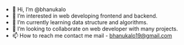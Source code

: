 - 👋 Hi, I’m @bhanukalo
- 👀 I’m interested in web developing frontend and backend.
- 🌱 I’m currently learning data structure and algorithms.
- 💞️ I’m looking to collaborate on web developer with many projects.
- 📫 How to reach me contact me mail - bhanukalo19@gmail.com 

<!---
bhanukalo/bhanukalo is a ✨ special ✨ repository because its `README.md` (this file) appears on your GitHub profile.
You can click the Preview link to take a look at your changes.
--->
